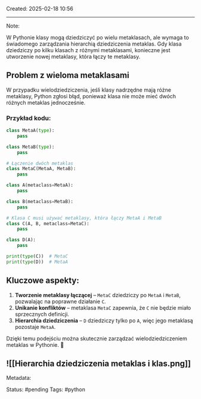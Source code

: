 Created: 2025-02-18 10:56

--- 
Note: 

W Pythonie klasy mogą dziedziczyć po wielu metaklasach, ale wymaga to świadomego zarządzania hierarchią dziedziczenia metaklas. Gdy klasa dziedziczy po kilku klasach z różnymi metaklasami, konieczne jest utworzenie nowej metaklasy, która łączy te metaklasy.

## Problem z wieloma metaklasami
W przypadku wielodziedziczenia, jeśli klasy nadrzędne mają różne metaklasy, Python zgłosi błąd, ponieważ klasa nie może mieć dwóch różnych metaklas jednocześnie.

### Przykład kodu:
```python
class MetaA(type):
    pass

class MetaB(type):
    pass

# Łączenie dwóch metaklas
class MetaC(MetaA, MetaB):
    pass

class A(metaclass=MetaA):
    pass

class B(metaclass=MetaB):
    pass

# Klasa C musi używać metaklasy, która łączy MetaA i MetaB
class C(A, B, metaclass=MetaC):
    pass

class D(A):
    pass

print(type(C))  # MetaC
print(type(D))  # MetaA
```

## Kluczowe aspekty:
1. **Tworzenie metaklasy łączącej** – `MetaC` dziedziczy po `MetaA` i `MetaB`, pozwalając na poprawne działanie `C`.
2. **Unikanie konfliktów** – metaklasa `MetaC` zapewnia, że `C` nie będzie miało sprzecznych definicji.
3. **Hierarchia dziedziczenia** – `D` dziedziczy tylko po `A`, więc jego metaklasą pozostaje `MetaA`.

Dzięki temu podejściu można skutecznie zarządzać wielodziedziczeniem metaklas w Pythonie. 🚀

![[Hierarchia dziedziczenia metaklas i klas.png]]
--- 
Metadata: 

Status: #pending 
Tags: #python 